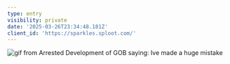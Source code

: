 ```yaml
---
type: entry
visibility: private
date: '2025-03-26T23:34:48.181Z'
client_id: 'https://sparkles.sploot.com/'
---
```

![gif from Arrested Development of GOB saying: Ive made a huge mistake](/assets/gifs/ive-made-a-huge-mistake.gif)
